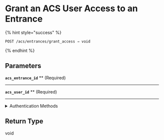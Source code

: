 # Grant an ACS User Access to an Entrance



{% hint style="success" %}
```
POST /acs/entrances/grant_access ⇒ void
```
{% endhint %}

## Parameters

**`acs_entrance_id`** ** (Required)

---

**`acs_user_id`** ** (Required)

---


<details>

<summary>Authentication Methods</summary>

- API key
- Personal access token
  <br>Must also include the `seam-workspace` header in the request.
</details>

## Return Type

void

